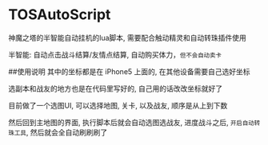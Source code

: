 # TOSAutoScript
神魔之塔的半智能自动挂机的lua脚本, 需要配合触动精灵和自动转珠插件使用

半智能: 自动点击战斗结算/友情点结算, 自动购买体力，`但不会自动卖卡`

##使用说明
其中的坐标都是在 iPhone5 上面的, 在其他设备需要自己选好坐标

选副本和战友的地方也是在代码里写好的, 自己用的话改改坐标就好了

目前做了一个选图UI, 可以选择地图, 关卡, 以及战友, 顺序是从上到下数

然后回到主地图的界面, 执行脚本后就会自动选图选战友, 进度战斗之后, `开启自动转珠工具`, 然后就会全自动刷刷刷了
